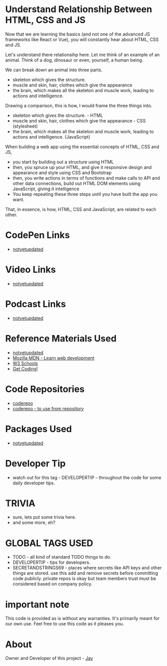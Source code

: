 # Understand Relationship Between HTML, CSS and JS

Now that we are learning the basics (and not one of the advanced JS frameworks like React or Vue), you will constantly hear about HTML, CSS and JS. 

Let's understand there relationsihp here. Let me think of an example of an animal. Think of a dog, dinosaur or even, yourself, a human being. 

We can break down an animal into three parts. 

* skeleton which gives the structure. 
* muscle and skin, hair, clothes which give the appearance
* the brain, which makes all the skeleton and muscle work, leading to actions and intelligence.

Drawing a comparison, this is how, I would frame the three things into. 

* skeleton which gives the structure. - HTML
* muscle and skin, hair, clothes which give the appearance - CSS (stylesheet)
* the brain, which makes all the skeleton and muscle work, leading to actions and intelligence. (JavaScript)

When building a web app using the essential concepts of HTML, CSS and JS, 

* you start by building out a structure using HTML
* then, you spruce up your HTML, and give it responsive design and appearance and style using CSS and Bootstrap
* then, you write actions in terms of functions and make calls to API and other data connections, build out HTML DOM elements using JavaScript, giving it intelligence
* You keep repeating these three steps until you have built the app you want.

That, in essence, is how, HTML, CSS and JavaScript, are related to each other.

# CodePen Links

* [notyetupdated](Link)

# Video Links

* [notyetupdated](Link)

# Podcast Links

* [notyetupdated](Link)

# Reference Materials Used 

* [notyetupdated](Link)
* [Mozilla MDN - Learn web development](https://developer.mozilla.org/en-US/docs/Learn)
* [W3 Schools](https://www.w3schools.com)
* [Get Coding!](https://getcodingkids.com/missions/)

# Code Repositories

* [coderepo](https://github.com/Jay-study-nildana/Tutorials/tree/master/WebCode/foldername/)
* [coderepo - to use from repository](../WebCode/foldername/)

# Packages Used 

* [notyetupdated](Link)

# Developer Tip 

* watch out for this tag - DEVELOPERTIP - throughout the code for some daily developer tips.

# TRIVIA 

* sure, lets put some trivia here.
* and some more, eh?

# GLOBAL TAGS USED

* TODO - all kind of standard TODO things to do. 
* DEVELOPERTIP - tips for developers.
* SECRETANDSTRINGS69 - places where secrets like API keys and other things are stored. use this add and remove secrets before committing code publicly. private repos is okay but team members trust must be considered based on company policy. 

# important note 

This code is provided as is without any warranties. It's primarily meant for our own use. Feel free to use this code as it pleases you.

# About

Owner and Developer of this project - [Jay](http://thechalakas.com)